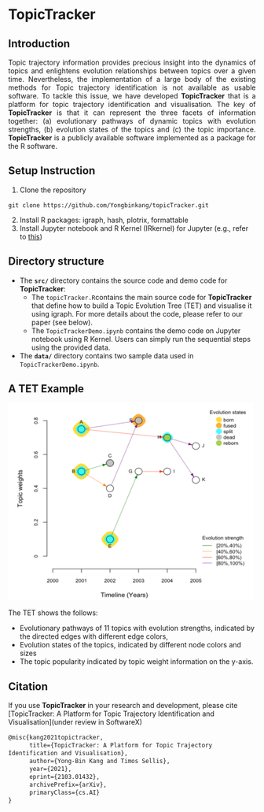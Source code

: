 # TopicTracker

## Introduction
<p align="justify">
Topic trajectory information provides precious insight into the dynamics of topics and enlightens evolution relationships between topics over a given time. 
Nevertheless, the implementation of a large body of the existing methods for Topic trajectory identification is not available as usable software. To tackle this issue, we have developed <b>TopicTracker</b> that is a platform for topic trajectory identification and visualisation. The key of <b>TopicTracker</b> is that it can represent the three facets of information together: (a) evolutionary pathways of dynamic topics with evolution strengths, (b) evolution states of the topics and (c) the topic importance. <b>TopicTracker</b> is a publicly available software implemented as a package for the R software. 
</p>

## Setup Instruction
1. Clone the repository
```
git clone https://github.com/Yongbinkang/topicTracker.git
```
2. Install R packages: igraph, hash, plotrix, formattable
3. Install Jupyter notebook and R Kernel (IRkernel) for Jupyter (e.g., refer to [this](https://dzone.com/articles/using-r-on-jupyternbspnotebook))

## Directory structure
* The __`src/`__ directory contains the source code and demo code for <b>TopicTracker</b>:
  * The `topicTracker.R`contains the main source code for <b>TopicTracker</b> that define how to build a Topic Evolution Tree (TET) and visualise it using igraph. For more details about the code, please refer to our paper (see below).
  * The `TopicTrackerDemo.ipynb` contains the demo code on Jupyter notebook using R Kernel. Users can simply run the sequential steps using the provided data.
* The __`data/`__ directory contains two sample data used in `TopicTrackerDemo.ipynb`. 

## A TET Example
<img src="https://github.com/Yongbinkang/topicTracker/blob/main/image/tet.png" alt="Topic Evolution Tree Example" width="500" height="400">

The TET shows the follows:
 * Evolutionary pathways of 11 topics with evolution strengths, indicated by the directed edges with different edge colors, 
 * Evolution states of the topics, indicated by different node colors and sizes 
 * The topic popularity indicated by topic weight information on the y-axis.

## Citation
If you use <b>TopicTracker</b> in your research and development, please cite [TopicTracker: A Platform for Topic Trajectory Identification and Visualisation](under review in SoftwareX)
```
@misc{kang2021topictracker,
      title={TopicTracker: A Platform for Topic Trajectory Identification and Visualisation}, 
      author={Yong-Bin Kang and Timos Sellis},
      year={2021},
      eprint={2103.01432},
      archivePrefix={arXiv},
      primaryClass={cs.AI}
}
```
